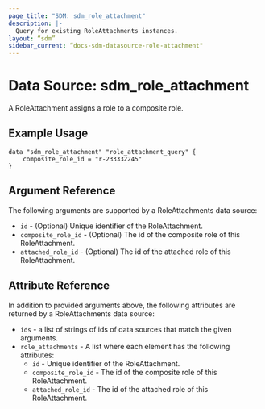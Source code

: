```yaml
---
page_title: "SDM: sdm_role_attachment"
description: |-
  Query for existing RoleAttachments instances.
layout: “sdm”
sidebar_current: “docs-sdm-datasource-role-attachment"
---
```

# Data Source: sdm_role_attachment

A RoleAttachment assigns a role to a composite role.

## Example Usage

```hcl
data "sdm_role_attachment" "role_attachment_query" {
    composite_role_id = "r-233332245"
}
```

## Argument Reference
The following arguments are supported by a RoleAttachments data source:
* `id` - (Optional) Unique identifier of the RoleAttachment.
* `composite_role_id` - (Optional) The id of the composite role of this RoleAttachment.
* `attached_role_id` - (Optional) The id of the attached role of this RoleAttachment.

## Attribute Reference
In addition to provided arguments above, the following attributes are returned by a RoleAttachments data source:
* `ids` - a list of strings of ids of data sources that match the given arguments.
* `role_attachments` - A list where each element has the following attributes:
	* `id` - Unique identifier of the RoleAttachment.
	* `composite_role_id` - The id of the composite role of this RoleAttachment.
	* `attached_role_id` - The id of the attached role of this RoleAttachment.
